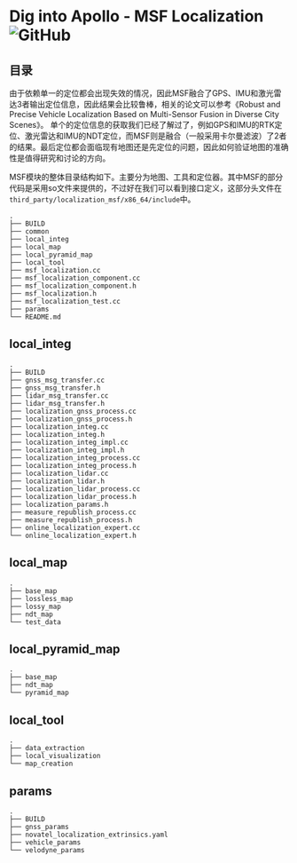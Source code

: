 # Dig into Apollo - MSF Localization ![GitHub](https://img.shields.io/github/license/daohu527/Dig-into-Apollo.svg?style=popout) 

## 目录
由于依赖单一的定位都会出现失效的情况，因此MSF融合了GPS、IMU和激光雷达3者输出定位信息，因此结果会比较鲁棒，相关的论文可以参考《Robust and Precise Vehicle Localization Based on Multi-Sensor Fusion in Diverse City Scenes》。 单个的定位信息的获取我们已经了解过了，例如GPS和IMU的RTK定位、激光雷达和IMU的NDT定位，而MSF则是融合（一般采用卡尔曼滤波）了2者的结果。最后定位都会面临现有地图还是先定位的问题，因此如何验证地图的准确性是值得研究和讨论的方向。  

MSF模块的整体目录结构如下。主要分为地图、工具和定位器。其中MSF的部分代码是采用so文件来提供的，不过好在我们可以看到接口定义，这部分头文件在`third_party/localization_msf/x86_64/include`中。

```
.
├── BUILD
├── common
├── local_integ
├── local_map
├── local_pyramid_map
├── local_tool
├── msf_localization.cc
├── msf_localization_component.cc
├── msf_localization_component.h
├── msf_localization.h
├── msf_localization_test.cc
├── params
└── README.md
```

## local_integ
```
.
├── BUILD
├── gnss_msg_transfer.cc
├── gnss_msg_transfer.h
├── lidar_msg_transfer.cc
├── lidar_msg_transfer.h
├── localization_gnss_process.cc
├── localization_gnss_process.h
├── localization_integ.cc
├── localization_integ.h
├── localization_integ_impl.cc
├── localization_integ_impl.h
├── localization_integ_process.cc
├── localization_integ_process.h
├── localization_lidar.cc
├── localization_lidar.h
├── localization_lidar_process.cc
├── localization_lidar_process.h
├── localization_params.h
├── measure_republish_process.cc
├── measure_republish_process.h
├── online_localization_expert.cc
└── online_localization_expert.h
```


## local_map
```
.
├── base_map
├── lossless_map
├── lossy_map
├── ndt_map
└── test_data
```

## local_pyramid_map
```
.
├── base_map
├── ndt_map
└── pyramid_map
```

## local_tool
```
.
├── data_extraction
├── local_visualization
└── map_creation
```

## params
```
.
├── BUILD
├── gnss_params
├── novatel_localization_extrinsics.yaml
├── vehicle_params
└── velodyne_params
```

